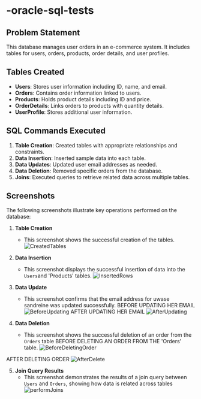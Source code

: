 # -oracle-sql-tests

## Problem Statement
This database manages user orders in an e-commerce system. It includes tables for users, orders, products, order details, and user profiles.
## Tables Created
- **Users**: Stores user information including ID, name, and email.
- **Orders**: Contains order information linked to users.
- **Products**: Holds product details including ID and price.
- **OrderDetails**: Links orders to products with quantity details.
- **UserProfile**: Stores additional user information.

## SQL Commands Executed
1. **Table Creation**: Created tables with appropriate relationships and constraints.
2. **Data Insertion**: Inserted sample data into each table.
3. **Data Updates**: Updated user email addresses as needed.
4. **Data Deletion**: Removed specific orders from the database.
5. **Joins**: Executed queries to retrieve related data across multiple tables.

 ## Screenshots

The following screenshots illustrate key operations performed on the database:

1. **Table Creation**
      - This screenshot shows the successful creation of the tables.
   ![CreatedTables](https://github.com/user-attachments/assets/640904ab-9635-4ac7-b021-8e6dbb90237e)

3. **Data Insertion**
     - This screenshot displays the successful insertion of data into the `Users`and 'Products' tables.
    ![InsertedRows](https://github.com/user-attachments/assets/ec81244c-815d-422b-b564-df9fe391fdcf)

3. **Data Update**
     - This screenshot confirms that the email address for uwase sandreine was updated successfully.
  BEFORE UPDATING HER EMAIL
![BeforeUpdating](https://github.com/user-attachments/assets/5b418022-f3a3-4ae4-9764-f3be1bedfd41)
AFTER UPDATING HER EMAIL
![AfterUpdating](https://github.com/user-attachments/assets/31aaad0a-75f9-483a-8e7e-80118b45665e)
4. **Data Deletion**
     - This screenshot shows the successful deletion of an order from the `Orders` table
  BEFORE DELETING AN ORDER FROM THE 'Orders' table.
![BeforeDeletingOrder](https://github.com/user-attachments/assets/19eb5aeb-f884-4118-b732-339ca2be3e4b)

  AFTER DELETING ORDER
![AfterDelete](https://github.com/user-attachments/assets/85e8c9a6-749e-4c38-ba99-407dde13b2a3)

5. **Join Query Results**
    - This screenshot demonstrates the results of a join query between `Users` and `Orders`, showing how data is related across tables
![performJoins](https://github.com/user-attachments/assets/e5bc97b1-d914-4847-94d0-46a01ad6931e)

   
   

   
